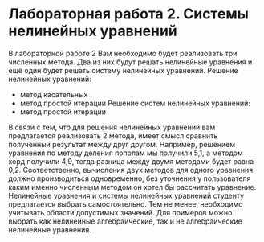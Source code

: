# Лабораторная работа 2. Системы нелинейных уравнений
В лабораторной работе 2 Вам необходимо будет реализовать три численных метода. Два из
них будут решать нелинейные уравнения и ещё один будет решать систему нелинейных уравнений.
Решение нелинейных уравнений:

- метод касательных
- метод простой итерации
Решение систем нелинейных уравнений:
- метод простой итерации

В связи с тем, что для решения нелинейных уравнений вам предлагается реализовать 2
метода, имеет смысл сравнить полученный результат между друг другом. Например, решением
уравнения по методу деления пополам мы получили 5,1, а методом хорд получили 4,9, тогда
разница между двумя методами будет равна 0,2. Соответственно, вычисления двух методов для
одного уравнения должно производиться одновременно, без уточнения у пользователя каким
именно численным методом он хотел бы рассчитать уравнение.
Нелинейные уравнения и системы нелинейных уравнений студенту предлагается выбрать
самостоятельно. Тем не менее, необходимо учитывать области допустимых значений. Для
примеров можно выбрать как нелинейные алгебраические, так и не алгебраические нелинейные
уравнения.
